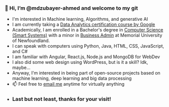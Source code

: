 ### 👋 Hi, I’m @mdzubayer-ahmed and welcome to my git
-  I'm interested in Machine learning, Algorithms, and generative AI
-  I am currently taking a [Data Analytics certification course by Google](https://www.coursera.org/professional-certificates/google-data-analytics?utm_medium=sem&utm_source=gg&utm_campaign=B2C_NAMER_google-data-analytics_google_FTCOF_professional-certificates_country-CA&campaignid=19667198857&adgroupid=148957582067&device=c&keyword=&matchtype=&network=g&devicemodel=&adposition=&creativeid=647783020235&hide_mobile_promo&gclid=Cj0KCQiAhomtBhDgARIsABcaYyl1HcDzV7sHUAJSKEaNez7izBItDaLSv1XHe2T6dm8or2U3qsG7n4IaAoZ3EALw_wcB)
-  Academically, I am enrolled in a Bachelor's degree in [Computer Science (Smart Systems)](https://www.mun.ca/undergrad/programs/science/computer-science-smart-systems/) with a minor in [Business Admin](https://www.mun.ca/university-calendar/st-johns-campus/faculty-of-business-administration/6/7/#d.en.328425) at Memorial University of Newfoundland.
- I can speak with computers using Python, Java, HTML, CSS, JavaScript, and C#
- I am familiar with Angular, React.js, Node.js and MongoDB for WebDev
- I also did some web design using WordPress, but is it a skill? Idk, maybe...
- Anyway, I'm interested in being part of open-source projects based on machine learning, deep learning and big data processing 
- 📫 Feel free to [email me](mailto:mzahmed@mun.ca) anytime for virtually anything
- ### Last but not least, thanks for your visit!
